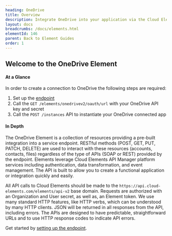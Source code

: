 ```yaml
---
heading: OneDrive
title: Overview
description: Integrate OneDrive into your application via the Cloud Elements APIs.
layout: docs
breadcrumbs: /docs/elements.html
elementId: 146
parent: Back to Element Guides
order: 1
---
```


## Welcome to the OneDrive Element


#### At a Glance

In order to create a connection to OneDrive the following steps are required:

1. Set up the [endpoint](onedrive-endpoint-setup.html)
2. Call the `GET /elements/onedrivev2/oauth/url` with your OneDrive API key and secret
3. Call the `POST /instances` API to instantiate your OneDrive connected app

#### In Depth

The OneDrive Element is a collection of resources providing a pre-built integration into a service endpoint. RESTful methods (POST, GET, PUT, PATCH, DELETE) are used to interact with these resources (accounts, contacts, files) regardless of the type of APIs (SOAP or REST) provided by the endpoint. Elements leverage Cloud Elements API Manager platform services including authentication, data transformation, and event management.  The API is built to allow you to create a functional application or integration quickly and easily.

All API calls to Cloud Elements should be made to the `https://api.cloud-elements.com/elements/api-v2` base domain. Requests are authorized with an Organization and User secret, as well as, an Element token.  We use many standard HTTP features, like HTTP verbs, which can be understood by many HTTP clients. JSON will be returned in all responses from the API, including errors. The APIs are designed to have predictable, straightforward URLs and to use HTTP response codes to indicate API errors.

Get started by [setting up the endpoint](onedrive-endpoint-setup.html).
